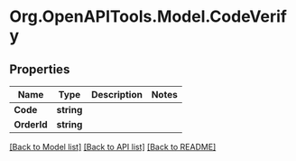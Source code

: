
# Org.OpenAPITools.Model.CodeVerify

## Properties

Name | Type | Description | Notes
------------ | ------------- | ------------- | -------------
**Code** | **string** |  | 
**OrderId** | **string** |  | 

[[Back to Model list]](../README.md#documentation-for-models)
[[Back to API list]](../README.md#documentation-for-api-endpoints)
[[Back to README]](../README.md)

